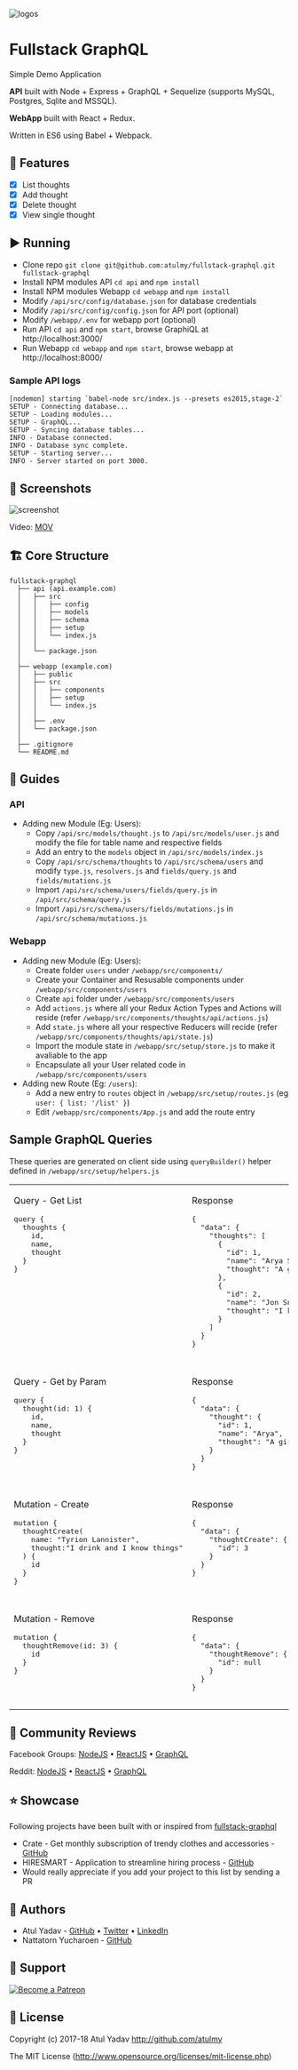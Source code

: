 ![logos](http://atulmy.com/atulmy.com/attachments/images/dev-logos.png)

# Fullstack GraphQL

Simple Demo Application

**API** built with Node + Express + GraphQL + Sequelize (supports MySQL, Postgres, Sqlite and MSSQL). 

**WebApp** built with React + Redux. 

Written in ES6 using Babel + Webpack.

## 📝 Features
- [x] List thoughts
- [x] Add thought
- [x] Delete thought
- [x] View single thought

## ▶️ Running
- Clone repo `git clone git@github.com:atulmy/fullstack-graphql.git fullstack-graphql`
- Install NPM modules API `cd api` and `npm install`
- Install NPM modules Webapp `cd webapp` and `npm install`
- Modify `/api/src/config/database.json` for database credentials
- Modify `/api/src/config/config.json` for API port (optional)
- Modify `/webapp/.env` for webapp port (optional)
- Run API `cd api` and `npm start`, browse GraphiQL at http://localhost:3000/
- Run Webapp `cd webapp` and `npm start`, browse webapp at http://localhost:8000/

### Sample API logs
```
[nodemon] starting `babel-node src/index.js --presets es2015,stage-2`
SETUP - Connecting database...
SETUP - Loading modules...
SETUP - GraphQL...
SETUP - Syncing database tables...
INFO - Database connected.
INFO - Database sync complete.
SETUP - Starting server...
INFO - Server started on port 3000.
```

## 📸 Screenshots
![screenshot](http://atulmy.com/atulmy.com/attachments/images/fullstack-graphql.gif?v=0.1)

Video: [MOV](http://atulmy.com/atulmy.com/attachments/images/fullstack-graphql.mov)

## 🏗 Core Structure
    fullstack-graphql
      ├── api (api.example.com)
      │   ├── src
      │   │   ├── config
      │   │   ├── models
      │   │   ├── schema
      │   │   ├── setup
      │   │   └── index.js
      │   │
      │   └── package.json
      │
      ├── webapp (example.com)
      │   ├── public
      │   ├── src
      │   │   ├── components
      │   │   ├── setup
      │   │   └── index.js
      │   │
      │   ├── .env
      │   └── package.json
      │
      ├── .gitignore
      └── README.md

## 📘 Guides
### API
- Adding new Module (Eg: Users):
  - Copy `/api/src/models/thought.js` to `/api/src/models/user.js` and modify the file for table name and respective fields
  - Add an entry to the `models` object in `/api/src/models/index.js`
  - Copy `/api/src/schema/thoughts` to `/api/src/schema/users` and modify `type.js`, `resolvers.js` and `fields/query.js` and `fields/mutations.js`
  - Import `/api/src/schema/users/fields/query.js` in `/api/src/schema/query.js`
  - Import `/api/src/schema/users/fields/mutations.js` in `/api/src/schema/mutations.js`

### Webapp
- Adding new Module (Eg: Users):
  - Create folder `users` under `/webapp/src/components/`
  - Create your Container and Resusable components under `/webapp/src/components/users`
  - Create `api` folder under `/webapp/src/components/users`
  - Add `actions.js` where all your Redux Action Types and Actions will reside (refer `/webapp/src/components/thoughts/api/actions.js`)
  - Add `state.js` where all your respective Reducers will recide (refer `/webapp/src/components/thoughts/api/state.js`)
  - Import the module state in `/webapp/src/setup/store.js` to make it avaliable to the app
  - Encapsulate all your User related code in `/webapp/src/components/users`
- Adding new Route (Eg: `/users`):
  - Add a new entry to `routes` object in `/webapp/src/setup/routes.js` (eg `user: { list: '/list' }`)
  - Edit `/webapp/src/components/App.js` and add the route entry
  
## Sample GraphQL Queries
These queries are generated on client side using `queryBuilder()` helper defined in `/webapp/src/setup/helpers.js`

<table width="100%" style="width: 100%">
    <tbody>
        <tr valign="top">
            <td width="50%" style="width: 50%">
                <p>Query - Get List</p>
                <pre>
query {
  thoughts {
    id,
    name,
    thought
  }
}
                </pre>
            </td>
            <td width="50%" style="width: 50%">
                <p>Response</p>
                <pre>
{
  "data": {
    "thoughts": [
      {
        "id": 1,
        "name": "Arya Stark",
        "thought": "A girl has no name"
      },
      {
        "id": 2,
        "name": "Jon Snow",
        "thought": "I know nothing"
      }
    ]
  }
}
                </pre>
            </td>
        </tr>
        <tr></tr>
        <tr valign="top">
            <td>
                <p>Query - Get by Param</p>
                <pre>
query {
  thought(id: 1) {
    id,
    name,
    thought
  }
}
                </pre>
            </td>
            <td>
                <p>Response</p>
                <pre>
{
  "data": {
    "thought": {
      "id": 1,
      "name": "Arya",
      "thought": "A girl has no name"
    }
  }
}
                </pre>
            </td>
        </tr>
        <tr></tr>
        <tr valign="top">
            <td>
                <p>Mutation - Create</p>
                <pre>
mutation {
  thoughtCreate(
    name: "Tyrion Lannister", 
    thought:"I drink and I know things"
  ) {
    id
  }
}
                </pre>
            </td>
            <td>
                <p>Response</p>
                <pre>
{
  "data": {
    "thoughtCreate": {
      "id": 3
    }
  }
}
                </pre>
            </td>
        </tr>
        <tr></tr>
        <tr valign="top">
            <td>
                <p>Mutation - Remove</p>
                <pre>
mutation {
  thoughtRemove(id: 3) {
    id
  }
}
                </pre>
            </td>
            <td>
                <p>Response</p>
                <pre>
{
  "data": {
    "thoughtRemove": {
      "id": null
    }
  }
}
                </pre>
            </td>
        </tr>
    </tbody>
</table>

## 💬 Community Reviews
Facebook Groups:
[NodeJS](https://www.facebook.com/groups/359999434098189/permalink/1373482582749864/) &bull; [ReactJS](https://www.facebook.com/groups/228321510706889/permalink/676529865886049) &bull; [GraphQL](https://www.facebook.com/groups/graphql.community/permalink/1262506487188601)

Reddit:
[NodeJS](https://www.reddit.com/r/node/comments/7965fy/simple_fullstack_graphql_application_built_with/) &bull; [ReactJS](https://www.reddit.com/r/reactjs/comments/78mtln/simple_fullstack_graphql_application_with_react/) &bull; [GraphQL](https://www.reddit.com/r/graphql/comments/786vpj/simple_fullstack_graphql_application/)

## ⭐ Showcase
Following projects have been built with or inspired from [fullstack-graphql](https://github.com/atulmy/fullstack-graphql/)
- Crate - Get monthly subscription of trendy clothes and accessories - [GitHub](https://github.com/atulmy/crate)
- HIRESMART - Application to streamline hiring process - [GitHub](https://github.com/atulmy/hire-smart)
- Would really appreciate if you add your project to this list by sending a PR

## 🎩 Authors
- Atul Yadav - [GitHub](https://github.com/atulmy) &bull; [Twitter](https://twitter.com/atulmy) &bull; [LinkedIn](https://www.linkedin.com/in/atulmy/)
- Nattatorn Yucharoen - [GitHub](https://github.com/nattatorn-dev)

## 👏 Support
[![Become a Patreon](https://raw.githubusercontent.com/atulmy/atulmy.github.io/master/images/mix/patreon.png?v=1)](https://www.patreon.com/atulmy)

## 📜 License
Copyright (c) 2017-18 Atul Yadav http://github.com/atulmy

The MIT License (http://www.opensource.org/licenses/mit-license.php)
